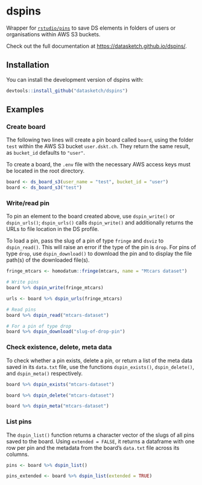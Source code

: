 
<!-- README.md is generated from README.Rmd. Please edit that file -->

# dspins

<!-- badges: start -->

<!-- badges: end -->

Wrapper for [`rstudio/pins`](https://github.com/rstudio/pins) to save DS
elements in folders of users or organisations within AWS S3 buckets.

Check out the full documentation at
<https://datasketch.github.io/dspins/>.

## Installation

You can install the development version of dspins with:

``` r
devtools::install_github("datasketch/dspins")
```

## Examples

### Create board

The following two lines will create a pin board called `board`, using
the folder `test` within the AWS S3 bucket `user.dskt.ch`. They return
the same result, as `bucket_id` defaults to `"user"`.

To create a board, the `.env` file with the necessary AWS access keys
must be located in the root directory.

``` r
board <- ds_board_s3(user_name = "test", bucket_id = "user")
board <- ds_board_s3("test")
```

### Write/read pin

To pin an element to the board created above, use `dspin_write()` or
`dspin_urls()`; `dspin_urls()` calls `dspin_write()` and additionally
returns the URLs to file location in the DS profile.

To load a pin, pass the slug of a pin of type `fringe` and `dsviz` to
`dspin_read()`. This will raise an error if the type of the pin is
`drop`. For pins of type `drop`, use `dspin_download()` to download the
pin and to display the file path(s) of the downloaded file(s).

``` r
fringe_mtcars <- homodatum::fringe(mtcars, name = "Mtcars dataset")

# Write pins
board %>% dspin_write(fringe_mtcars)

urls <- board %>% dspin_urls(fringe_mtcars)

# Read pins
board %>% dspin_read("mtcars-dataset")

# For a pin of type drop
board %>% dspin_download("slug-of-drop-pin")
```

### Check existence, delete, meta data

To check whether a pin exists, delete a pin, or return a list of the
meta data saved in its `data.txt` file, use the functions
`dspin_exists()`, `dspin_delete()`, and `dspin_meta()` respectively.

``` r
board %>% dspin_exists("mtcars-dataset")

board %>% dspin_delete("mtcars-dataset")

board %>% dspin_meta("mtcars-dataset")
```

### List pins

The `dspin_list()` function returns a character vector of the slugs of
all pins saved to the board. Using `extended = FALSE`, it returns a
dataframe with one row per pin and the metadata from the board’s
`data.txt` file across its columns.

``` r
pins <- board %>% dspin_list()

pins_extended <- board %>% dspin_list(extended = TRUE)
```
